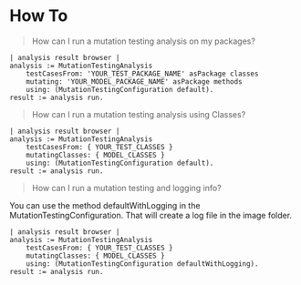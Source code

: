 # How To

> How can I run a mutation testing analysis on my packages?

```smalltalk
| analysis result browser |
analysis := MutationTestingAnalysis
    testCasesFrom: 'YOUR_TEST_PACKAGE_NAME' asPackage classes
    mutating: 'YOUR_MODEL_PACKAGE_NAME' asPackage methods
    using: (MutationTestingConfiguration default).
result := analysis run.
```

> How can I run a mutation testing analysis using Classes?


```smalltalk
| analysis result browser |
analysis := MutationTestingAnalysis
    testCasesFrom: { YOUR_TEST_CLASSES }
    mutatingClasses: { MODEL_CLASSES }
    using: (MutationTestingConfiguration default).
result := analysis run.
```


> How can I run a mutation testing and logging info?

You can use the method defaultWithLogging in the MutationTestingConfiguration. That will create a log file in the image folder.

```smalltalk
| analysis result browser |
analysis := MutationTestingAnalysis
    testCasesFrom: { YOUR_TEST_CLASSES }
    mutatingClasses: { MODEL_CLASSES }
    using: (MutationTestingConfiguration defaultWithLogging).
result := analysis run.
```
